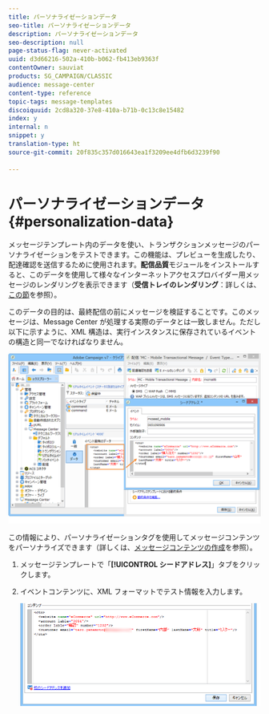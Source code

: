 ```yaml
---
title: パーソナライゼーションデータ
seo-title: パーソナライゼーションデータ
description: パーソナライゼーションデータ
seo-description: null
page-status-flag: never-activated
uuid: d3d66216-502a-410b-b062-fb413eb9363f
contentOwner: sauviat
products: SG_CAMPAIGN/CLASSIC
audience: message-center
content-type: reference
topic-tags: message-templates
discoiquuid: 2cd8a320-37e8-410a-b71b-0c13c8e15482
index: y
internal: n
snippet: y
translation-type: ht
source-git-commit: 20f835c357d016643ea1f3209ee4dfb6d3239f90

---
```



# パーソナライゼーションデータ{#personalization-data}

メッセージテンプレート内のデータを使い、トランザクションメッセージのパーソナライゼーションをテストできます。この機能は、プレビューを生成したり、配達確認を送信するために使用されます。**配信品質**&#x200B;モジュールをインストールすると、このデータを使用して様々なインターネットアクセスプロバイダー用メッセージのレンダリングを表示できます（**受信トレイのレンダリング**：詳しくは、[この節](../../delivery/using/about-deliverability.md)を参照）。

このデータの目的は、最終配信の前にメッセージを検証することです。このメッセージは、Message Center が処理する実際のデータとは一致しません。ただし以下に示すように、XML 構造は、実行インスタンスに保存されているイベントの構造と同一でなければなりません。

![](assets/messagecenter_create_custo_006.png)

この情報により、パーソナライゼーションタグを使用してメッセージコンテンツをパーソナライズできます（詳しくは、[メッセージコンテンツの作成](../../message-center/using/creating-message-content.md)を参照）。

1. メッセージテンプレートで「**[!UICONTROL シードアドレス]**」タブをクリックします。
1. イベントコンテンツに、XML フォーマットでテスト情報を入力します。

   ![](assets/messagecenter_create_custo_001.png)

